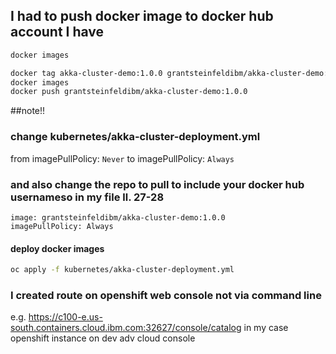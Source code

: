 ## I had to push docker image to docker hub account I have

```sh
docker images

docker tag akka-cluster-demo:1.0.0 grantsteinfeldibm/akka-cluster-demo:1.0.0
docker images
docker push grantsteinfeldibm/akka-cluster-demo:1.0.0

```
##note!!
### change kubernetes/akka-cluster-deployment.yml
from imagePullPolicy: `Never` to imagePullPolicy: `Always`

### and also change the repo to pull to include your docker hub usernameso in my file ll. 27-28

```
image: grantsteinfeldibm/akka-cluster-demo:1.0.0
imagePullPolicy: Always
```


#### deploy docker images

```sh
oc apply -f kubernetes/akka-cluster-deployment.yml
```

### I created route on openshift web console not via command line
e.g. https://c100-e.us-south.containers.cloud.ibm.com:32627/console/catalog
in my case openshift instance on dev adv cloud console

